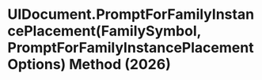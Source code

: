 # UIDocument.PromptForFamilyInstancePlacement(FamilySymbol, PromptForFamilyInstancePlacementOptions) Method (2026)

﻿